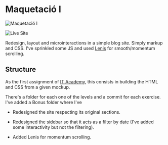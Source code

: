 # Maquetació I

![Maquetació I](/nivell-4-bonus/images/screenshot.png)

![Live Site](https://react-sprint-1.netlify.app/)

Redesign, layout and microinteractions in a simple blog site. Simply markup and CSS. I've sprinkled some JS and used [Lenis](https://lenis.studiofreight.com/) for smooth/momentum scrolling.

## Structure

As the first assignment of [IT Academy](https://www.barcelonactiva.cat/es/itacademy), this consists in building the HTML and CSS from a given mockup.

There's a folder for each one of the levels and a commit for each exercise.
I've added a Bonus folder where I've

- Redesigned the site respecting its original sections.

- Redesigned the sidebar so that it acts as a filter by date (I've added some interactivity but not the filtering).

- Added Lenis for momentum scrolling.
